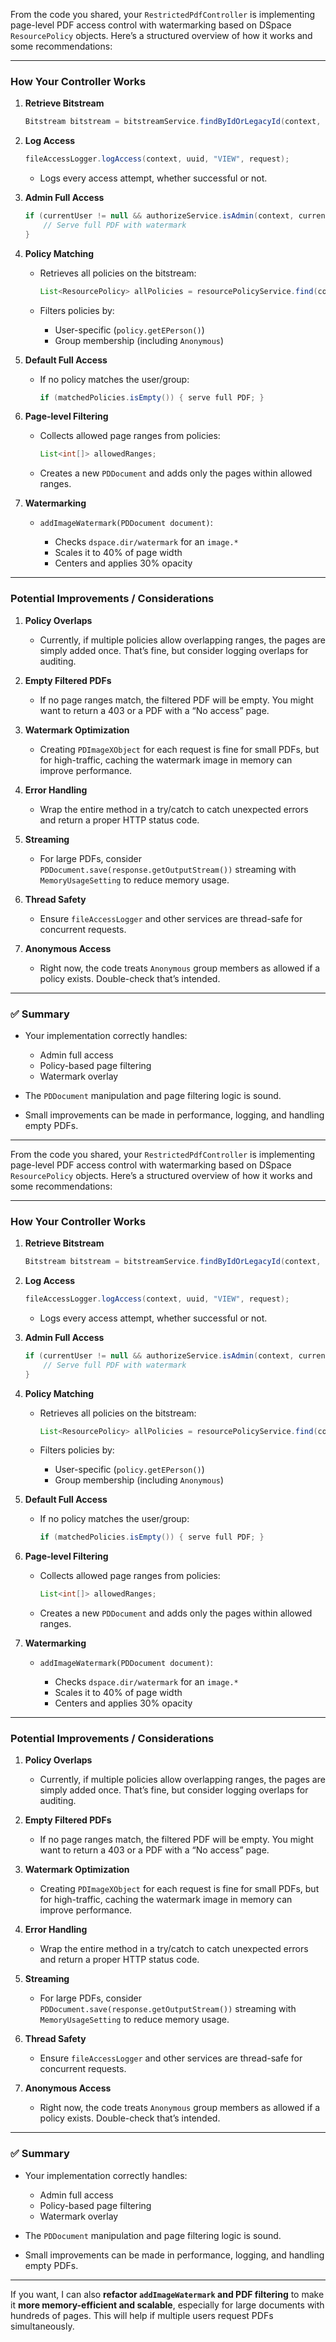 From the code you shared, your `RestrictedPdfController` is implementing page-level PDF access control with watermarking based on DSpace `ResourcePolicy` objects. Here’s a structured overview of how it works and some recommendations:

---

### **How Your Controller Works**

1. **Retrieve Bitstream**

   ```java
   Bitstream bitstream = bitstreamService.findByIdOrLegacyId(context, uuid.toString());
   ```

2. **Log Access**

   ```java
   fileAccessLogger.logAccess(context, uuid, "VIEW", request);
   ```

   * Logs every access attempt, whether successful or not.

3. **Admin Full Access**

   ```java
   if (currentUser != null && authorizeService.isAdmin(context, currentUser)) {
       // Serve full PDF with watermark
   }
   ```

4. **Policy Matching**

   * Retrieves all policies on the bitstream:

     ```java
     List<ResourcePolicy> allPolicies = resourcePolicyService.find(context, bitstream);
     ```
   * Filters policies by:

     * User-specific (`policy.getEPerson()`)
     * Group membership (including `Anonymous`)

5. **Default Full Access**

   * If no policy matches the user/group:

     ```java
     if (matchedPolicies.isEmpty()) { serve full PDF; }
     ```

6. **Page-level Filtering**

   * Collects allowed page ranges from policies:

     ```java
     List<int[]> allowedRanges;
     ```
   * Creates a new `PDDocument` and adds only the pages within allowed ranges.

7. **Watermarking**

   * `addImageWatermark(PDDocument document)`:

     * Checks `dspace.dir/watermark` for an `image.*`
     * Scales it to 40% of page width
     * Centers and applies 30% opacity

---

### **Potential Improvements / Considerations**

1. **Policy Overlaps**

   * Currently, if multiple policies allow overlapping ranges, the pages are simply added once. That’s fine, but consider logging overlaps for auditing.

2. **Empty Filtered PDFs**

   * If no page ranges match, the filtered PDF will be empty. You might want to return a 403 or a PDF with a “No access” page.

3. **Watermark Optimization**

   * Creating `PDImageXObject` for each request is fine for small PDFs, but for high-traffic, caching the watermark image in memory can improve performance.

4. **Error Handling**

   * Wrap the entire method in a try/catch to catch unexpected errors and return a proper HTTP status code.

5. **Streaming**

   * For large PDFs, consider `PDDocument.save(response.getOutputStream())` streaming with `MemoryUsageSetting` to reduce memory usage.

6. **Thread Safety**

   * Ensure `fileAccessLogger` and other services are thread-safe for concurrent requests.

7. **Anonymous Access**

   * Right now, the code treats `Anonymous` group members as allowed if a policy exists. Double-check that’s intended.

---

### ✅ **Summary**

* Your implementation correctly handles:

  * Admin full access
  * Policy-based page filtering
  * Watermark overlay
* The `PDDocument` manipulation and page filtering logic is sound.
* Small improvements can be made in performance, logging, and handling empty PDFs.

---

From the code you shared, your `RestrictedPdfController` is implementing page-level PDF access control with watermarking based on DSpace `ResourcePolicy` objects. Here’s a structured overview of how it works and some recommendations:

---

### **How Your Controller Works**

1. **Retrieve Bitstream**

   ```java
   Bitstream bitstream = bitstreamService.findByIdOrLegacyId(context, uuid.toString());
   ```

2. **Log Access**

   ```java
   fileAccessLogger.logAccess(context, uuid, "VIEW", request);
   ```

   * Logs every access attempt, whether successful or not.

3. **Admin Full Access**

   ```java
   if (currentUser != null && authorizeService.isAdmin(context, currentUser)) {
       // Serve full PDF with watermark
   }
   ```

4. **Policy Matching**

   * Retrieves all policies on the bitstream:

     ```java
     List<ResourcePolicy> allPolicies = resourcePolicyService.find(context, bitstream);
     ```
   * Filters policies by:

     * User-specific (`policy.getEPerson()`)
     * Group membership (including `Anonymous`)

5. **Default Full Access**

   * If no policy matches the user/group:

     ```java
     if (matchedPolicies.isEmpty()) { serve full PDF; }
     ```

6. **Page-level Filtering**

   * Collects allowed page ranges from policies:

     ```java
     List<int[]> allowedRanges;
     ```
   * Creates a new `PDDocument` and adds only the pages within allowed ranges.

7. **Watermarking**

   * `addImageWatermark(PDDocument document)`:

     * Checks `dspace.dir/watermark` for an `image.*`
     * Scales it to 40% of page width
     * Centers and applies 30% opacity

---

### **Potential Improvements / Considerations**

1. **Policy Overlaps**

   * Currently, if multiple policies allow overlapping ranges, the pages are simply added once. That’s fine, but consider logging overlaps for auditing.

2. **Empty Filtered PDFs**

   * If no page ranges match, the filtered PDF will be empty. You might want to return a 403 or a PDF with a “No access” page.

3. **Watermark Optimization**

   * Creating `PDImageXObject` for each request is fine for small PDFs, but for high-traffic, caching the watermark image in memory can improve performance.

4. **Error Handling**

   * Wrap the entire method in a try/catch to catch unexpected errors and return a proper HTTP status code.

5. **Streaming**

   * For large PDFs, consider `PDDocument.save(response.getOutputStream())` streaming with `MemoryUsageSetting` to reduce memory usage.

6. **Thread Safety**

   * Ensure `fileAccessLogger` and other services are thread-safe for concurrent requests.

7. **Anonymous Access**

   * Right now, the code treats `Anonymous` group members as allowed if a policy exists. Double-check that’s intended.

---

### ✅ **Summary**

* Your implementation correctly handles:

  * Admin full access
  * Policy-based page filtering
  * Watermark overlay
* The `PDDocument` manipulation and page filtering logic is sound.
* Small improvements can be made in performance, logging, and handling empty PDFs.

---

If you want, I can also **refactor `addImageWatermark` and PDF filtering** to make it **more memory-efficient and scalable**, especially for large documents with hundreds of pages. This will help if multiple users request PDFs simultaneously.
